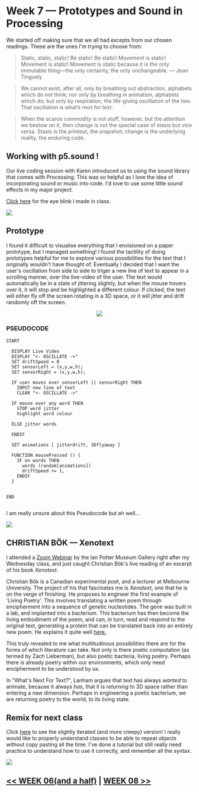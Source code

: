 # Week 7 — Prototypes and Sound in Processing

We started off making sure that we all had excepts from our chosen readings. These are the ones I'm trying to choose from:

> Static, static, static! Be static! Be static! Movement is static! Movement is static! Movement is static because it is the only immutable thing—the only certainty, the only unchangeable. — Jean Tinguely

> We cannot exist, after all, only by breathing out abstraction, alphabets which do not think; nor only by breathing in animation, alphabets which do; but only by respiration, the life-giving oscillation of the two. That oscillation is what’s next for text.

> When the scarce commodity is not stuff, however, but the attention we bestow on it, then change is not the special case of stasis but vice versa. Stasis is the printout, the snapshot; change is the underlying reality, the enduring code.

## Working with p5.sound !

Our live coding session with Karen introduced us to using the sound library that comes with Processing. This was so helpful as I love the idea of incorporating sound or music into code. I'd love to use some little sound effects in my major project.

[Click here](https://jackieliiu.github.io/CODEWORDS/Week07/EyeBlink/BlinkEyeSound) for the eye blink I made in class.

<img src="BLINK.JPG">

## Prototype

I found it difficult to visualise everything that I envisioned on a paper prototype, but I managed something! I found the tactility of doing prototypes helpful for me to explore various possibilities for the text that I originally wouldn't have thought of. Eventually I decided that I want the user's oscillation from side to side to triger a new line of text to appear in a scrolling manner, over the live-video of the user. The text would automatically be in a state of jittering slightly, but when the mouse hovers over it, it will stop and be highlighted a different colour. If clicked, the text will either fly off the screen rotating in a 3D space, or it will jitter and drift randomly off the screen.

<p align="CENTER"><img src="finalprototype.gif"></p>

### PSEUDOCODE

```
START

  DISPLAY Live Video
  DISPLAY "<- OSCILLATE ->"
  SET driftSpeed = 0
  SET sensorLeft = (x,y,w,h);
  SET sensorRight = (x,y,w,h);
  
  IF user moves over sensorLeft || sensorRight THEN
    INPUT new line of text
    CLEAR "<- OSCILLATE ->"
    
  IF mouse over any word THEN
    STOP word jitter
    highlight word colour
    
  ELSE jitter words 
    
  ENDIF
  
  SET animations [ jitterdrift, 3Dflyaway ]
  
  FUNCTION mousePressed () {
    IF on words THEN
      words (random[animations])
      driftSpeed += 1,
    ENDIF
  }
  
  
END
  
```

I am really unsure about this Pseudocode but ah well...


<img src="Screen Shot 2020-09-16 at 8.26.38 PM.JPG">

## CHRISTIAN BÖK — Xenotext

I attended a [Zoom Webinar](https://art-museum.unimelb.edu.au/events/webinar/?fbclid=IwAR0ubpbC54M0rQpwEy14uwfK_NH3PjswAS_OUtY8hQ0_xu6sh9Ck1Oiyzb0) by the Ian Potter Museum Gallery right after my Wednesday class, and just caught Christian Bök's live reading of an excerpt of his book *Xenotext*.

Christian Bök is a Canadian experimental poet, and a lecturer at Melbourne University. The project of his that fascinates me is *Xenotext*, one that he is on the verge of finishing. He proposes to engineer the first example of 'Living Poetry'. This involves translating a written poem through encipherment into a sequence of genetic nucleotides. The gene was built in a lab, and implanted into a bacterium. This bacterium has then become the living embodiment of the poem, and can, in turn, read and respond to the original text, generating a protein that can be translated back into an entirely new poem. He explains it quite well [here.]( https://www.youtube.com/watch?v=P-ipaiZDYHM)

This truly revealed to me what multitudinous possibilities there are for the forms of which literature can take. Not only is there poetic computation (as termed by Zach Lieberman), but also poetic bacteria, living poetry. Perhaps there is already poetry within our environments, which only need encipherment to be understood by us.

In "What's Next For Text?", Lanham argues that text has always *wanted* to animate, because it always *has*, that it is *returning* to 3D space rather than entering a new dimension. Perhaps in engineering a poetic bacterium, we are returning poetry to the world, to its living state.

## Remix for next class

Click [here](https://jackieliiu.github.io/CODEWORDS/Week07/newremix/MultipleBlinkEyes) to see the slightly iterated (and more creepy) version! I really would like to properly understand classes to be able to repeat objects without copy pasting all the time. I've done a tutorial but still really need practice to understand how to use it correctly, and remember all the syntax.

<img src="Screen Shot 2020-09-17 at 9.54.50 AM.JPG">

##  [<< WEEK 06(and a half)](https://jackieliiu.github.io/CODEWORDS/Week06andahalf/) | [WEEK 08 >>](https://jackieliiu.github.io/CODEWORDS/Week08/)

